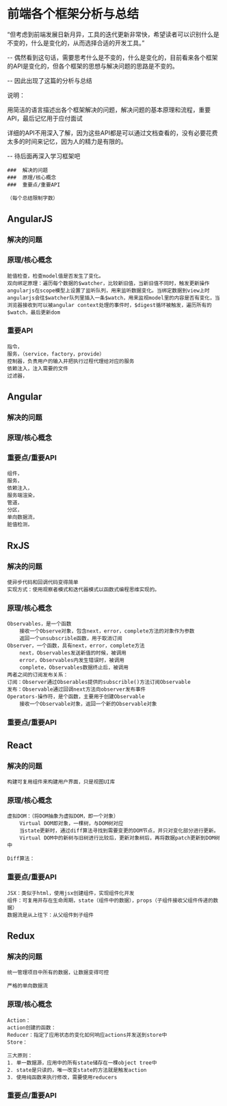 # 前端各个框架分析与总结

“但考虑到前端发展日新月异，工具的迭代更新非常快，希望读者可以识别什么是不变的，什么是变化的，从而选择合适的开发工具。”

-- 偶然看到这句话，需要思考什么是不变的，什么是变化的，目前看来各个框架的API是变化的，但各个框架的思想与解决问题的思路是不变的。

-- 因此出现了这篇的分析与总结

说明：

用简洁的语言描述出各个框架解决的问题，解决问题的基本原理和流程，重要API，最后记忆用于应付面试

详细的API不用深入了解，因为这些API都是可以通过文档查看的，没有必要花费太多的时间来记忆，因为人的精力是有限的。

-- 待后面再深入学习框架吧

```
###  解决的问题
###  原理/核心概念
###  重要点/重要API

（每个总结限制字数）
```

## AngularJS

### 解决的问题


###  原理/核心概念

	脏值检查，检查model值是否发生了变化。
	双向绑定原理：遍历每个数据的$watcher，比较新旧值，当新旧值不同时，触发更新操作
	angularjs在scope模型上设置了监听队列，用来监听数据变化。当绑定数据到view上时angularjs会往$watcher队列里插入一条$watch，用来监视model里的内容是否有变化，当浏览器接收到可以被angular context处理的事件时，$digest循环被触发，遍历所有的$watch，最后更新dom

###  重要API

	指令，
	服务，（service，factory，provide）
	控制器，负责用户的输入并把执行过程代理给对应的服务
	依赖注入，注入需要的文件
	过滤器，


## Angular

###  解决的问题
###  原理/核心概念
###  重要点/重要API

	组件，
	服务，
	依赖注入，
	服务端渲染，
	管道，
	分区，
	单向数据流，
	脏值检测，

## RxJS

###  解决的问题

	使异步代码和回调代码变得简单
	实现方式：使用观察者模式和迭代器模式以函数式编程思维实现的。

###  原理/核心概念

	Observables，是一个函数
		接收一个Observe对象，包含next，error，complete方法的对象作为参数
		返回一个unsubscrible函数，用于取消订阅
	Observer，一个函数，具有next，error，complete方法
		next，Observables发送新值的时候，被调用
		error，Observables内发生错误时，被调用
		complete，Observables数据终止后，被调用
	两者之间的订阅发布关系：
	订阅：Observer通过Obserables提供的subscrible()方法订阅Observable
	发布：Observable通过回调next方法向observer发布事件
	Operators-操作符，是个函数，主要用于创建Observable
		接收一个Observable对象，返回一个新的Observable对象


###  重要点/重要API

## React

###  解决的问题

	构建可复用组件来构建用户界面，只是视图UI库

###  原理/核心概念

	虚拟DOM：（将DOM抽象为虚拟DOM，即一个对象）
		Virtual DOM即对象，一棵树，与DOM树对应
		当state更新时，通过diff算法寻找到需要变更的DOM节点，并只对变化部分进行更新。
		Virtual DOM中的新树与旧树进行比较后，更新对象树后，再将数据patch更新到DOM树中

	Diff算法：

###  重要点/重要API

	JSX：类似于html，使用jsx创建组件，实现组件化开发
	组件：可复用并存在生命周期，state（组件中的数据），props（子组件接收父组件传递的数据）
	数据流是从上往下：从父组件到子组件

## Redux

###  解决的问题

	统一管理项目中所有的数据，让数据变得可控

	严格的单向数据流

###  原理/核心概念

	Action：
	action创建的函数：
	Reducer：指定了应用状态的变化如何响应actions并发送到store中
	Store：

	三大原则：
	1. 单一数据源，应用中的所有state储存在一棵object tree中
	2. state是只读的，唯一改变state的方法就是触发action
	3. 使用纯函数来执行修改，需要使用reducers

###  重要点/重要API




















